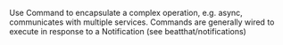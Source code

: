 Use Command to encapsulate a complex operation, e.g. async, communicates with multiple services. Commands are generally wired to execute in response to a Notification (see beatthat/notifications)
